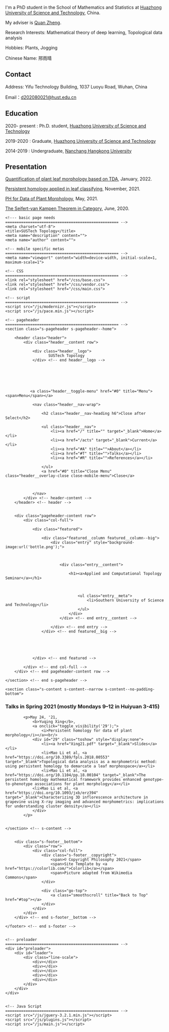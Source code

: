 
I'm a PhD student in the School of Mathematics and Statistics at [Huazhong University of Science and Technology](https://www.hust.edu.cn/), China.

My adviser is [Quan Zheng](http://maths.hust.edu.cn/info/1094/2635.htm). 

Research Interests: Mathematical theory of deep learning, Topological data analysis

Hobbies: Plants, Jogging

Chinese Name: 邢雨晴

<!---
<p><img src="https://github.com/yuqing-xing/yuqing/blob/gh-pages/personal%20photo.jpg" width="143" height="200" alt=""/></p>
-->

## Contact
Address: Yifu Technology Building, 1037 Luoyu Road, Wuhan, China

Email：d202080021@hust.edu.cn

## Education

2020- present : Ph.D. student, [Huazhong University of Science and Technology](https://www.hust.edu.cn/)

2019-2020 : Graduate, [Huazhong University of Science and Technology](http://english.hust.edu.cn/)

2014-2019 : Undergraduate, [Nanchang Hangkong University](https://www.nchu.edu.cn/) 

## Presentation

[Quantification of plant leaf morphology based on TDA](https://github.com/yuqing-xing/yuqing/blob/0956e13879c6218357436dc53faf74ef7301be8b/Quantification%20of%20plant%20leaf%20morphology%20based%20on%20TDA.pdf), January, 2022.

[Persistent homology applied in leaf classifying](https://github.com/yuqing-xing/yuqing/blob/gh-pages/Persistent%20homology%20applied%20in%20leaf%20classifying.pdf), November, 2021.

[PH for Data of Plant Morphology](https://github.com/yuqing-xing/yuqing/blob/gh-pages/Persistent%20Homology%20for%20Data%20of%20Plant%20Morphology.pdf), May, 2021.

[The Seifert-van Kampen Theorem in Category](https://github.com/yuqing-xing/yuqing/blob/gh-pages/The%20Seifert-van%20Kampen%20Theorem%20in%20Category.pdf), June, 2020.

<!DOCTYPE html>
<html class="no-js" lang="en">
<head>

    <!--- basic page needs
    ================================================== -->
    <meta charset="utf-8">
    <title>SUSTech Topology</title>
    <meta name="description" content="">
    <meta name="author" content="">

    <!-- mobile specific metas
    ================================================== -->
    <meta name="viewport" content="width=device-width, initial-scale=1, maximum-scale=1">

    <!-- CSS
    ================================================== -->
    <link rel="stylesheet" href="/css/base.css">
    <link rel="stylesheet" href="/css/vendor.css">
    <link rel="stylesheet" href="/css/main.css">

    <!-- script
    ================================================== -->
    <script src="/js/modernizr.js"></script>
    <script src="/js/pace.min.js"></script>
<script type="text/javascript">
<!--
    function toggle_visibility(id) {
       var e = document.getElementById(id);
       if(e.style.display == 'block')
          e.style.display = 'none';
       else
          e.style.display = 'block';
    }
//-->
</script>


<body id="top">

    <!-- pageheader
    ================================================== -->
    <section class="s-pageheader s-pageheader--home">

        <header class="header">
            <div class="header__content row">

                <div class="header__logo">
                       SUSTech Topology 
                </div> <!-- end header__logo -->

           

         


               <a class="header__toggle-menu" href="#0" title="Menu"><span>Menu</span></a>

                <nav class="header__nav-wrap">
 
                    <h2 class="header__nav-heading h6">Close after Select</h2>

                    <ul class="header__nav">
                        <li><a href="/" title="" target="_blank">Home</a></li>
                        <li><a href="/acts" target="_blank">Current</a></li>
                        <li><a href="#A" title="">About</a></li>
                        <li><a href="#T" title="">Talks</a></li>
                        <li><a href="#R" title="">References</a></li>
    
                    </ul> 
                    <a href="#0" title="Close Menu" class="header__overlay-close close-mobile-menu">Close</a>

                            
                    
                </nav>  
            </div> <!-- header-content -->
        </header> <!-- header -->


        <div class="pageheader-content row">
            <div class="col-full">

                <div class="featured">

                    <div class="featured__column featured__column--big">
                        <div class="entry" style="background-image:url('bottle.png');">
                            


                            <div class="entry__content">

                                <h1><a>Applied and Computational Topology Seminar</a></h1>

               

                                    <ul class="entry__meta">
                                        <li>Southern University of Science and Technology</li>
                                    </ul>
                                </div>
                            </div> <!-- end entry__content -->
                            
                        </div> <!-- end entry -->
                    </div> <!-- end featured__big -->




                 
                </div> <!-- end featured -->

            </div> <!-- end col-full -->
        </div> <!-- end pageheader-content row -->

    </section> <!-- end s-pageheader -->



 <!-- s-content
    ================================================== -->
    <section class="s-content s-content--narrow s-content--no-padding-bottom">

<article class="row format-standard">

<h3><a id="T"></a>Talks in Spring 2021 (mostly Mondays 9&ndash;12 in Huiyuan 3-415)</h3>

            <p>May 24, '21, 
                <b>Yuqing Xing</b>, 
                <a onclick="toggle_visibility('29');">
                    <i>Persistent homology for data of plant morphology</i></a><br/>
                <div id="29" class="toshow" style="display:none">
                    <li><a href="Xing21.pdf" target="_blank">Slides</a></li>
                    <li>Mao Li et al, <a href="https://doi.org/10.3389/fpls.2018.00553" target="_blank">Topological data analysis as a morphometric method: using persistent homology to demarcate a leaf morphospace</a></li>
                    <li>Mao Li et al, <a href="https://doi.org/10.1104/pp.18.00104" target="_blank">The persistent homology mathematical framework provides enhanced genotype-to-phenotype associations for plant morphology</a></li>     
                <li>Mao Li et al, <a href="https://doi.org/10.1093/jxb/erz394" target="_blank">Characterizing 3D inflorescence architecture in grapevine using X-ray imaging and advanced morphometrics: implications for understanding cluster density</a></li>     
                </div>
            </p>


    </section> <!-- s-content -->


        <div class="s-footer__bottom">
            <div class="row">
                <div class="col-full">
                    <div class="s-footer__copyright">
                        <span>© Copyright Philosophy 2021</span> 
                        <span>Site Template by <a href="https://colorlib.com/">Colorlib</a></span>
                        <span>Picture adapted from Wikimedia Commons</span>
                    </div>

                    <div class="go-top">
                        <a class="smoothscroll" title="Back to Top" href="#top"></a>
                    </div>
                </div>
            </div>
        </div> <!-- end s-footer__bottom -->

    </footer> <!-- end s-footer -->


    <!-- preloader
    ================================================== -->
    <div id="preloader">
        <div id="loader">
            <div class="line-scale">
                <div></div>
                <div></div>
                <div></div>
                <div></div>
                <div></div>
            </div>
        </div>
    </div>


    <!-- Java Script
    ================================================== -->
    <script src="/js/jquery-3.2.1.min.js"></script>
    <script src="/js/plugins.js"></script>
    <script src="/js/main.js"></script>

</body>

</html>
